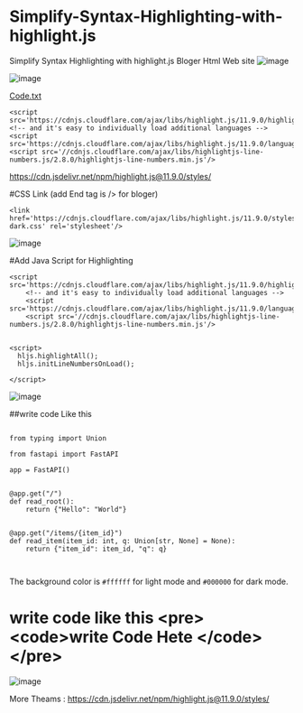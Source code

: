 # Simplify-Syntax-Highlighting-with-highlight.js
Simplify Syntax Highlighting with highlight.js Bloger Html Web site
![image](https://github.com/coolsasindu/Simplify-Syntax-Highlighting-with-highlight.js/assets/45946252/17f85b5c-bb06-4fb0-a5c6-1f4a9f872a50)

![image](https://github.com/coolsasindu/Simplify-Syntax-Highlighting-with-highlight.js/assets/45946252/29ef379d-e114-4b85-a2de-5f2616d0fb04)


[Code.txt](https://github.com/coolsasindu/Simplify-Syntax-Highlighting-with-highlight.js/files/13777398/Code.txt) <link href='https://cdnjs.cloudflare.com/ajax/libs/highlight.js/11.9.0/styles/github-dark.css' rel='stylesheet'/>

 	<script src='https://cdnjs.cloudflare.com/ajax/libs/highlight.js/11.9.0/highlight.min.js'/>
	<!-- and it's easy to individually load additional languages -->
	<script src='https://cdnjs.cloudflare.com/ajax/libs/highlight.js/11.9.0/languages/go.min.js'/>
    <script src='//cdnjs.cloudflare.com/ajax/libs/highlightjs-line-numbers.js/2.8.0/highlightjs-line-numbers.min.js'/>


<script>
  hljs.highlightAll();
  hljs.initLineNumbersOnLoad();

</script>  




https://cdn.jsdelivr.net/npm/highlight.js@11.9.0/styles/

#CSS Link (add End tag is /> for bloger)
```
<link href='https://cdnjs.cloudflare.com/ajax/libs/highlight.js/11.9.0/styles/github-dark.css' rel='stylesheet'/>

```
![image](https://github.com/coolsasindu/Simplify-Syntax-Highlighting-with-highlight.js/assets/45946252/26a3c61a-842b-481b-9621-5e4a578b2be7)

#Add Java Script for Highlighting 
```
<script src='https://cdnjs.cloudflare.com/ajax/libs/highlight.js/11.9.0/highlight.min.js'/>
	<!-- and it's easy to individually load additional languages -->
	<script src='https://cdnjs.cloudflare.com/ajax/libs/highlight.js/11.9.0/languages/go.min.js'/>
    <script src='//cdnjs.cloudflare.com/ajax/libs/highlightjs-line-numbers.js/2.8.0/highlightjs-line-numbers.min.js'/>


<script>
  hljs.highlightAll();
  hljs.initLineNumbersOnLoad();

</script>

```
![image](https://github.com/coolsasindu/Simplify-Syntax-Highlighting-with-highlight.js/assets/45946252/71604264-894d-47ad-b007-56b55695f782)

##write code Like this 

<pre><code>
from typing import Union

from fastapi import FastAPI

app = FastAPI()


@app.get("/")
def read_root():
    return {"Hello": "World"}


@app.get("/items/{item_id}")
def read_item(item_id: int, q: Union[str, None] = None):
    return {"item_id": item_id, "q": q}


</code></pre>

The background color is `#ffffff` for light mode and `#000000` for dark mode.

# write code like this  &#60;pre&#62;&#60;code&#62;write Code Hete &#60;/code&#62;&#60;/pre&#62;

![image](https://github.com/coolsasindu/Simplify-Syntax-Highlighting-with-highlight.js/assets/45946252/5637f2e0-c4a7-42e7-88af-79a9db77459e)

More Theams : https://cdn.jsdelivr.net/npm/highlight.js@11.9.0/styles/
